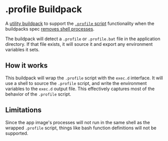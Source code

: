 # .profile Buildpack

A [utility buildpack](https://github.com/buildpacks/rfcs/blob/main/text/0097-official-utility-buildpacks.md) to support the [`.profile` script](https://github.com/buildpacks/rfcs/blob/main/text/0093-remove-shell-processes.md#appprofile) functionality when the buildpacks spec [removes shell processes](https://github.com/buildpacks/rfcs/blob/main/text/0093-remove-shell-processes.md).

The buildpack will detect a `.profile` or `.profile.bat` file in the application directory.
If that file exists, it will source it and export any environment variables it sets.

## How it works

This buildpack will wrap the `.profile` script with the `exec.d` interface.
It will use a shell to source the `.profile` script, and write the environment variables to the `exec.d` output file.
This effectively captures most of the behavior of the `.profile` script.

## Limitations

Since the app image's processes will not run in the same shell as the wrapped `.profile` script, things like bash function definitions will not be supported.
